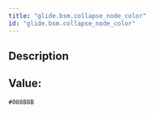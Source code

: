 ```yaml
---
title: "glide.bsm.collapse_node_color"
id: "glide.bsm.collapse_node_color"
---
```

## Description



## Value: 
```
#008B8B
```
